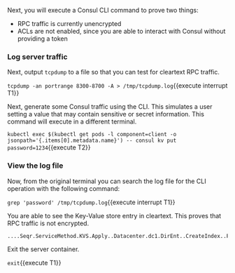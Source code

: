 Next, you will execute a Consul CLI command to prove two things:

- RPC traffic is currently unencrypted
- ACLs are not enabled, since you are able to interact with Consul without providing a token

### Log server traffic

Next, output `tcpdump` to a file so that you can test for cleartext RPC traffic.

`tcpdump -an portrange 8300-8700 -A > /tmp/tcpdump.log`{{execute interrupt T1}}

Next, generate some Consul traffic using the CLI. This simulates a user setting a value that
may contain sensitive or secret information. This command will execute in a different terminal.

`kubectl exec $(kubectl get pods -l component=client -o jsonpath='{.items[0].metadata.name}') -- consul kv put password=1234`{{execute T2}}

### View the log file

Now, from the original terminal you can search the log file for the CLI operation with the following command:

`grep 'password' /tmp/tcpdump.log`{{execute interrupt T1}}

You are able to see the Key-Value store entry in cleartext. This proves that RPC traffic
is not encrypted.

```shell
....Seqr.ServiceMethod.KVS.Apply..Datacenter.dc1.DirEnt..CreateIndex..Flags..Key.password=1234.LockIndex..ModifyIndex..Session..Value..Op.set.Token.
```

Exit the server container.

`exit`{{execute T1}}
